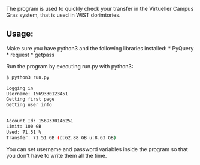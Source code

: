 The program is used to quickly check your transfer in the Virtueller Campus Graz system, that is used in WIST dorimtories. 

## Usage:

Make sure you have python3 and the following libraries installed: 
    * PyQuery
    * request
    * getpass

Run the program by executing run.py with python3:

```bash
$ python3 run.py

Logging in
Username: 1569330123451
Getting first page
Getting user info


Account Id: 1569330146251
Limit: 100 GB
Used: 71.51 %
Transfer: 71.51 GB (d:62.88 GB u:8.63 GB)
```

You can set username and password variables inside the program so that you don't have to write them all the time. 


